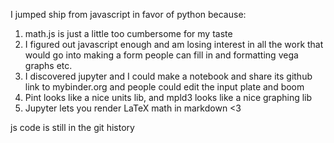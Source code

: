 I jumped ship from javascript in favor of python because:
1. math.js is just a little too cumbersome for my taste
2. I figured out javascript enough and am losing interest in all the work that would go into making a form people can fill in and formatting vega graphs etc.
3. I discovered jupyter and I could make a notebook and share its github link to mybinder.org and people could edit the input plate and boom
4. Pint looks like a nice units lib, and mpld3 looks like a nice graphing lib
5. Jupyter lets you render LaTeX math in markdown <3

js code is still in the git history
